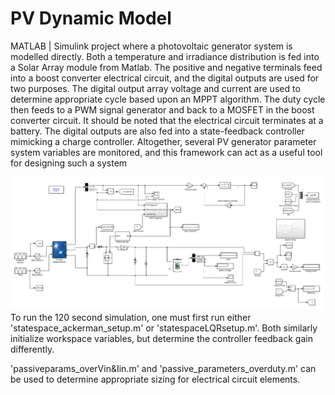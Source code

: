 # PV Dynamic Model
MATLAB | Simulink project where a photovoltaic generator system is modelled directly. Both a temperature and irradiance distribution is fed into a Solar Array module from Matlab. The positive and negative terminals feed into a boost converter electrical circuit, and the digital outputs are used for two purposes. The digital output array voltage and current are used to determine appropriate cycle based upon an MPPT algorithm. The duty cycle then feeds to a PWM signal generator and back to a MOSFET in the boost converter circuit. It should be noted that the electrical circuit terminates at a battery. The digital outputs are also fed into a state-feedback controller mimicking a charge controller. Altogether, several PV generator parameter system variables are monitored, and this framework can act as a useful tool for designing such a system

![](Capture.PNG)
To run the 120 second simulation, one must first run either 'statespace_ackerman_setup.m' or 'statespaceLQRsetup.m'. Both similarly initialize workspace variables, but determine the controller feedback gain differently.

'passiveparams_overVin&Iin.m' and 'passive_parameters_overduty.m' can be used to determine appropriate sizing for electrical circuit elements.
